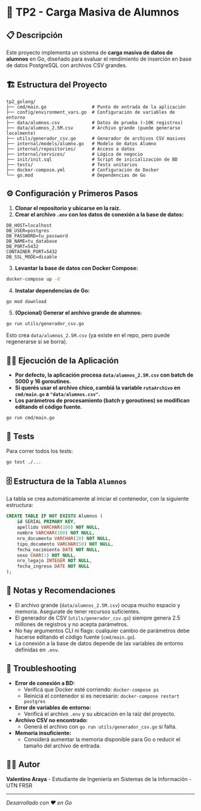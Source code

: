 # 🚀 TP2 - Carga Masiva de Alumnos

## 📋 Descripción

Este proyecto implementa un sistema de **carga masiva de datos de alumnos** en Go, diseñado para evaluar el rendimiento de inserción en base de datos PostgreSQL con archivos CSV grandes.

## 🏗️ Estructura del Proyecto

```
tp2_golang/
├── cmd/main.go                 # Punto de entrada de la aplicación
├── config/environment_vars.go  # Configuración de variables de entorno
├── data/alumnos.csv            # Datos de prueba (~10K registros)
├── data/alumnos_2.5M.csv       # Archivo grande (puede generarse localmente)
├── utils/generador_csv.go      # Generador de archivos CSV masivos
├── internal/models/alumno.go   # Modelo de datos Alumno
├── internal/repositories/      # Acceso a datos
├── internal/services/          # Lógica de negocio
├── init/init.sql               # Script de inicialización de BD
├── tests/                      # Tests unitarios
├── docker-compose.yml          # Configuración de Docker
└── go.mod                      # Dependencias de Go
```

## ⚙️ Configuración y Primeros Pasos

1. **Clonar el repositorio y ubicarse en la raíz.**
2. **Crear el archivo `.env` con los datos de conexión a la base de datos:**

```env
DB_HOST=localhost
DB_USER=postgres
DB_PASSWORD=tu_password
DB_NAME=tu_database
DB_PORT=5432
CONTAINER_PORT=5432
DB_SSL_MODE=disable
```

3. **Levantar la base de datos con Docker Compose:**

```bash
docker-compose up -d
```

4. **Instalar dependencias de Go:**

```bash
go mod download
```

5. **(Opcional) Generar el archivo grande de alumnos:**

```bash
go run utils/generador_csv.go
```
Esto crea `data/alumnos_2.5M.csv` (ya existe en el repo, pero puede regenerarse si se borra).

## 🏃‍♂️ Ejecución de la Aplicación

- **Por defecto, la aplicación procesa `data/alumnos_2.5M.csv` con batch de 5000 y 16 goroutines.**
- **Si querés usar el archivo chico, cambiá la variable `rutaArchivo` en `cmd/main.go` a `"data/alumnos.csv"`.**
- **Los parámetros de procesamiento (batch y goroutines) se modifican editando el código fuente.**

```bash
go run cmd/main.go
```

## 🧪 Tests

Para correr todos los tests:

```bash
go test ./...
```

## 🗄️ Estructura de la Tabla `Alumnos`

La tabla se crea automáticamente al iniciar el contenedor, con la siguiente estructura:

```sql
CREATE TABLE IF NOT EXISTS Alumnos (
    id SERIAL PRIMARY KEY,
    apellido VARCHAR(100) NOT NULL,
    nombre VARCHAR(100) NOT NULL,
    nro_documento VARCHAR(20) NOT NULL,
    tipo_documento VARCHAR(50) NOT NULL,
    fecha_nacimiento DATE NOT NULL,
    sexo CHAR(1) NOT NULL,
    nro_legajo INTEGER NOT NULL,
    fecha_ingreso DATE NOT NULL
);
```

## 📝 Notas y Recomendaciones

- El archivo grande (`data/alumnos_2.5M.csv`) ocupa mucho espacio y memoria. Asegurate de tener recursos suficientes.
- El generador de CSV (`utils/generador_csv.go`) siempre genera 2.5 millones de registros y no acepta parámetros.
- No hay argumentos CLI ni flags: cualquier cambio de parámetros debe hacerse editando el código fuente (`cmd/main.go`).
- La conexión a la base de datos depende de las variables de entorno definidas en `.env`.

## 🐛 Troubleshooting

- **Error de conexión a BD:**
  - Verificá que Docker esté corriendo: `docker-compose ps`
  - Reiniciá el contenedor si es necesario: `docker-compose restart postgres`
- **Error de variables de entorno:**
  - Verificá el archivo `.env` y su ubicación en la raíz del proyecto.
- **Archivo CSV no encontrado:**
  - Generá el archivo con `go run utils/generador_csv.go` si falta.
- **Memoria insuficiente:**
  - Considerá aumentar la memoria disponible para Go o reducir el tamaño del archivo de entrada.

## 👨‍💻 Autor

**Valentino Araya** - Estudiante de Ingeniería en Sistemas de la Información - UTN FRSR

---

*Desarrollado con ❤️ en Go* 
